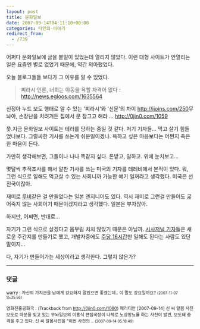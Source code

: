 ```yaml
---
layout: post
title: 문화일보
date: 2007-09-14T04:11:10+00:00
categories: 타인의-이야기
redirect_from:
  - /739
---
```


어쩌다 문화일보에 글을 볼일이 있었는데 열리지 않았다. 이런 대형 사이트가 안열리는 일은 요즘엔 별로 없었기 때문에, 약간 의아했었다.

오늘 블로그들들 보다가 그 이유를 알 수 있었다.

> <a title="찌라시 언론, 너희는 야동을 욕할 자격이 없다" name="1635564"></a>찌라시 언론, 너희는 야동을 욕할 자격이 없다 : <a href="http://news.egloos.com/1635564" target="_blank">http://news.egloos.com/1635564</a>

신정아 누드 보도 행태로 알 수 있는 '찌라시'와 '신문'의 차이 <a href="http://ijoins.com/250" target="_blank">http://ijoins.com/250</a>무놔야, 손장난을 치려거든 집에서 문 잠그고 해라 ... <a href="http://0jin0.com/1059" target="_blank">http://0jin0.com/1059</a>

쯧.지금 문화일보 사이트는 테러를 당하는 중일 것 같다. 저기 기자들... 먹고 살기 힘들었나보다. 그럴싸한 기사를 쓰는게 쉬운일이겠나. 욕하고 싶은 마음보다는 어쩐지 측은한 마음이 든다.

가만히 생각해보면, 그들이나 나나 똑같지 싶다. 돈받고, 일하고. 위에 눈치보고...

몇달씩 추적조사를 해서 알찬 기사를 쓰는 미국의 기자를 테레비에서 본적이 있다. 뭐, 그런 식으로 일해도 먹고살 수 있는 사회니까 가능한 얘기 일꺼라고 생각했다. 미국은 선진국이잖아.

재미로 <a href="http://jinto.pe.kr/223" target="_blank">루비</a>같은 걸 만들었다는 일본 엔지니어도 있다. 역시 재미로 그런걸 만들어도 굶어죽지 않는 사회이기 때문이겠지라고 생각했다. 일본은 부자잖아.

하지만, 어쩌면, 반대로...

자기가 그런 식으로 살겠다고 몸부림 치치 않았기 때문은 아닐까. <a href="http://blog.ohmynews.com/noalchol/187125" target="_blank">시사저널 기자</a>들은 새로운 주간지를 만들기로 했고, 개발자중에도 <a href="http://agile.egloos.com/3584363" target="_blank">주당 16시간</a>만 일해도 된다는 사람도 있단 말이지...

다, 자기가 만들어가는 세상이라고 생각한다. 그렇지 않은가?

* * *

### 댓글



<!--- cmt:1115 --->
<!--- mail: --->
<!--- parent:0 --->

<small class=comment>warry : 자신의 가치관을 남에게 강요하지 말았으면 좋겠는데.. 이 말도 강요일까요? <small>(2007-11-07 15:35:56)</small></small>


<!--- cmt:1116 --->
<!--- mail: --->
<!--- parent:0 --->

<small class=comment>영화진흥공화국 : <!-- ping:1116 ---> (Trackback from <a href='http://0jin0.com/1060'>http://0jin0.com/1060</a>) 패러디안 [2007-09-14] 신 씨 알몸 사진 보도로 파문을 빚고 있는 무놔일보의 이횽식 편집국장이 나체로 노상방뇨를 하는 사진이 발견, 보도돼 충격을 주고 있다. 신 씨 알몸사진을 "이번 사건의 .. <small>(2007-09-14 05:18:49)</small></small>

